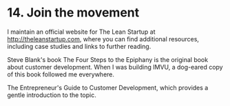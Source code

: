 # 14. Join the movement
I maintain an official website for The Lean Startup at http://theleanstartup.com, where you can find additional resources, including case studies and links to further reading.

Steve Blank's book The Four Steps to the Epiphany is the original book about customer development. When I was building IMVU, a dog-eared copy of this book followed me everywhere.

The Entrepreneur's Guide to Customer Development, which provides a gentle introduction to the topic.

